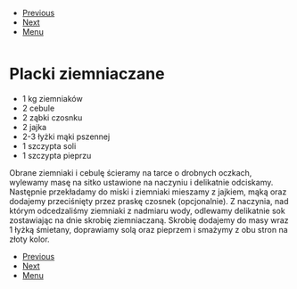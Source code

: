 <!-- Navigation Menu Start -->

- [Previous](<Pierogi z mięsem.md>)
- [Next](<Polewa czekoladowa.md>)
- [Menu](<README.md>)

<div style="margin-bottom: 50px"></div>

<!-- /Navigation Menu Start -->


# Placki ziemniaczane

- 1 kg ziemniaków 
- 2 cebule 
- 2 ząbki czosnku 
- 2 jajka 
- 2-3 łyżki mąki pszennej 
- 1 szczypta soli 
- 1 szczypta pieprzu 
  
Obrane ziemniaki i cebulę ścieramy na tarce o drobnych oczkach, wylewamy masę na sitko ustawione na naczyniu i delikatnie odciskamy. Następnie przekładamy do miski i ziemniaki mieszamy z jajkiem, mąką oraz dodajemy przeciśnięty przez praskę czosnek (opcjonalnie). Z naczynia, nad którym odcedzaliśmy ziemniaki z nadmiaru wody, odlewamy delikatnie sok zostawiając na dnie skrobię ziemniaczaną. Skrobię dodajemy do masy wraz 1 łyżką śmietany, doprawiamy solą oraz pieprzem i smażymy z obu stron na złoty kolor.


<!-- Navigation Menu End -->

- [Previous](<Pierogi z mięsem.md>)
- [Next](<Polewa czekoladowa.md>)
- [Menu](<README.md>)

<div style="margin-bottom: 50px"></div>

<!-- /Navigation Menu End -->